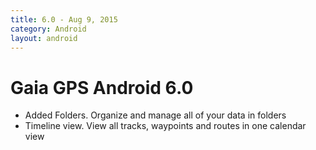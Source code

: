```yaml
---
title: 6.0 - Aug 9, 2015
category: Android
layout: android
---
```


# Gaia GPS Android 6.0

* Added Folders. Organize and manage all of your data in folders
* Timeline view. View all tracks, waypoints and routes in one calendar view
